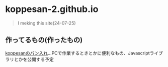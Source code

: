 # koppesan-2.github.io
> I meking this site(24-07-25)  
## 作ってるもの(作ったもの)
[koppesanのパン入れ](https://koppesan-2.github.io/githubpages/README.md)...PCで作業するときとかに便利なもの、Javascriptライブラリとかを公開する予定